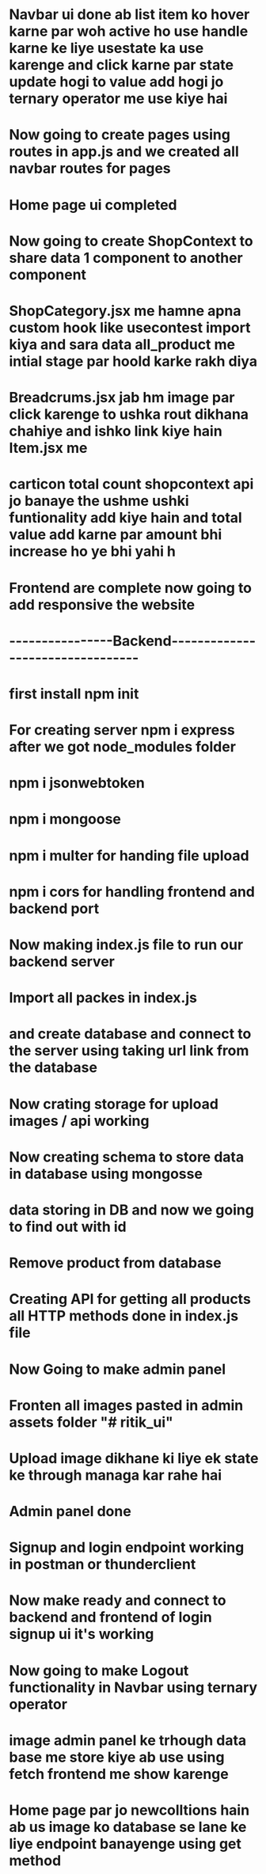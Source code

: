# Navbar ui done ab list item ko hover karne par woh active ho use handle karne ke liye usestate ka use karenge and click karne par state update hogi to value add hogi jo ternary operator me use kiye hai

# Now going to create pages using routes in app.js and we created all navbar routes for pages 
# Home page ui completed
# Now going to create ShopContext to share data 1 component to another component

# ShopCategory.jsx me hamne apna custom hook like usecontest import kiya and sara data all_product me intial stage par hoold karke rakh diya 

# Breadcrums.jsx jab hm image par click karenge to ushka rout dikhana chahiye and ishko link kiye hain Item.jsx me 
# carticon total count shopcontext api jo banaye the ushme ushki funtionality add kiye hain and total value add karne par amount bhi increase ho ye bhi yahi h
# Frontend are complete now going to add responsive the website
# 

# ----------------Backend---------------------------------
# first install npm init
# For creating server npm i express after we got node_modules folder
# npm  i jsonwebtoken 
# npm i mongoose
# npm i multer for handing file upload 
# npm i cors for handling frontend and backend port 
# Now making index.js file to run our backend server
# Import all packes in index.js
# and create database and connect to the server using taking url link from the database 
# Now crating storage for upload images  / api working 
# Now creating schema to store data in database using mongosse
# data storing in DB and now we going to find out with id 
# Remove product from database 
# Creating API for getting all products all HTTP methods done in index.js file
# Now Going to make admin panel 
# Fronten all images pasted in admin assets folder "# ritik_ui" 
# Upload image dikhane ki liye ek state ke through managa kar rahe hai 
# Admin panel done 
# Signup and login endpoint working in postman or thunderclient
# Now make ready and connect to backend and frontend of login signup ui it's working 
# Now going to make Logout functionality in Navbar using ternary operator
# image admin panel ke trhough data base me store kiye ab use using fetch frontend me show karenge  
# Home page par jo newcolltions hain ab us image ko database se lane ke liye endpoint banayenge using get method
